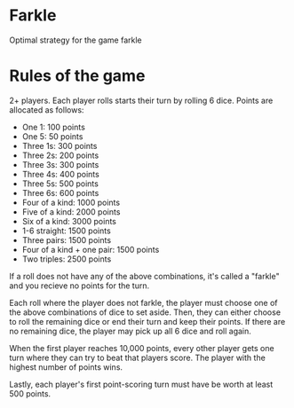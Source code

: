 # Farkle
Optimal strategy for the game farkle

# Rules of the game
2+ players. Each player rolls starts their turn by rolling 6 dice. Points are allocated as follows:
* One 1: 100 points
* One 5: 50 points
* Three 1s: 300 points
* Three 2s: 200 points
* Three 3s: 300 points
* Three 4s: 400 points
* Three 5s: 500 points
* Three 6s: 600 points
* Four of a kind: 1000 points
* Five of a kind: 2000 points
* Six of a kind: 3000 points
* 1-6 straight: 1500 points
* Three pairs: 1500 points
* Four of a kind + one pair: 1500 points
* Two triples: 2500 points

If a roll does not have any of the above combinations, it's called a "farkle" and you recieve no points
for the turn. 

Each roll where the player does not farkle, the player must choose one of the above combinations of dice to set aside. Then, they can either choose to roll the remaining dice or end their turn and keep their points. If there are no remaining dice, the player may pick up all 6 dice and roll again.

When the first player reaches 10,000 points, every other player gets one turn where they can try to beat that players score. The player with the highest number of points wins.

Lastly, each player's first point-scoring turn must have be worth at least 500 points.